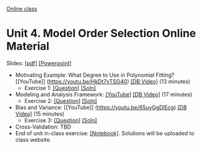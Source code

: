 [Online class](../../online_class.md) 

# Unit 4.  Model Order Selection Online Material

Slides:  [[pdf]](./lectures/Lect04_ModelSelection.pdf)  [[Powerpoint]](./lectures/Lect04_ModelSelection.pptx) 

* Motivating Example:  What Degree to Use in Polynomial Fitting? [[YouTube]] (https://youtu.be/HkDt7yTSG40) [[DB Video]](https://www.dropbox.com/s/507wtcz4va7ohee/Example.mp4) (13 minutes)
    * Exercise 1:  [[Question]](./Ex1_Example.pdf)  [[Soln]](./Ex1_Example_Soln.pdf)  
* Modeling and Analysis Framework:  [[YouTube]](https://youtu.be/HkDt7yTSG40)  [[DB Video]](https://www.dropbox.com/s/tjn4utyzog5jvsh/Model.mp4) (17 minutes)
    * Exercise 2:  [[Question]](./Ex2_Model.pdf)  [[Soln]](./Ex2_Model_Soln.pdf)  
* Bias and Variance: [[YouTube]] (https://youtu.be/65uyGgDlEcg)  [[DB Video]](https://www.dropbox.com/s/fka3rvz831zhasy/BiasVariance.mp4) (15 minutes)
    * Exercise 3:  [[Question]](./Ex3_BiasVariance.pdf)  [[Soln]](./Ex3_BiasVariance_Soln.pdf)  
* Cross-Validation:  TBD
* End of unit in-class exercise:  [[Notebook]](../model_sel_inclass.ipynb).  Solutions will be uploaded to class website.


